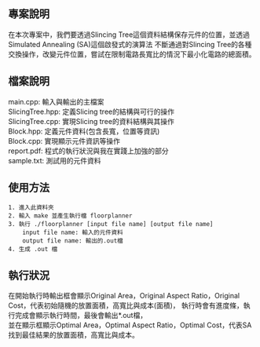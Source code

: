 ## 專案說明
在本次專案中，我們要透過Slincing Tree這個資料結構保存元件的位置，並透過Simulated Annealing (SA)這個啟發式的演算法
不斷通過對Slincing Tree的各種交換操作，改變元件位置，嘗試在限制電路長寬比的情況下最小化電路的總面積。
## 檔案說明  
main.cpp: 輸入與輸出的主檔案  
SlicingTree.hpp: 定義Slicing tree的結構與可行的操作  
SlicingTree.cpp: 實現Slicing tree的資料結構與其操作  
Block.hpp: 定義元件資料(包含長寬，位置等資訊)  
Block.cpp: 實現顯示元件資訊等操作  
report.pdf: 程式的執行狀況與我在實踐上加強的部分  
sample.txt: 測試用的元件資料
## 使用方法
	1. 進入此資料夾
	2. 輸入 make 並產生執行檔 floorplanner
	3. 執行 ./floorplanner [input file name] [output file name]
 		input file name: 輸入的元件資料
   		output file name: 輸出的.out檔
	4. 生成 .out 檔
 
## 執行狀況
在開始執行時輸出框會顯示Original Area，Original Aspect Ratio，Original Cost，代表初始隨機的放置面積，高寬比與成本(面積)，
執行時會有進度條，執行完成會顯示執行時間，最後會輸出*.out檔，  
並在顯示框顯示Optimal Area，Optimal Aspect Ratio，Optimal Cost，代表SA找到最佳結果的放置面積，高寬比與成本。
